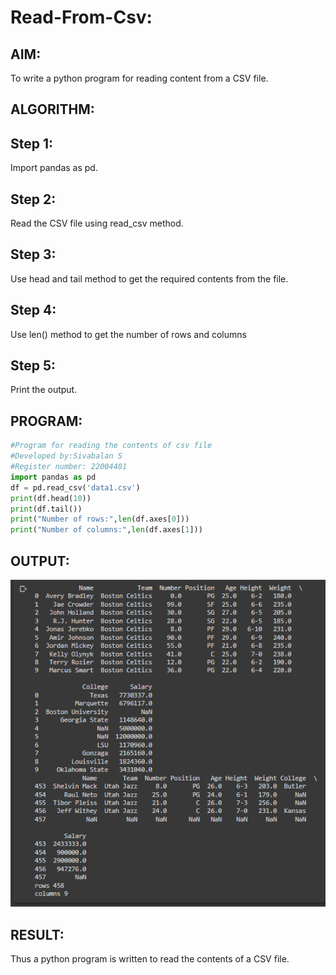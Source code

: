# Read-From-Csv:
## AIM:
To write a python program for reading content from a CSV file.
## ALGORITHM:
## Step 1:
Import pandas as pd.

## Step 2:
Read the CSV file using read_csv method.

## Step 3:
Use head and tail method to get the required contents from the file.

## Step 4:
Use len() method to get the number of rows and columns

## Step 5:
Print the output.
## PROGRAM:
```python
#Program for reading the contents of csv file
#Developed by:Sivabalan S
#Register number: 22004401
import pandas as pd
df = pd.read_csv('data1.csv')
print(df.head(10))
print(df.tail())
print("Number of rows:",len(df.axes[0]))
print("Number of columns:",len(df.axes[1]))
```

## OUTPUT:
![output](output.png)
## RESULT:
Thus a python program is written to read the contents of a CSV file.
